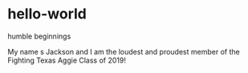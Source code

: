 # hello-world
humble beginnings

My name s Jackson and I am the loudest and proudest member of the Fighting Texas Aggie Class of 2019!
